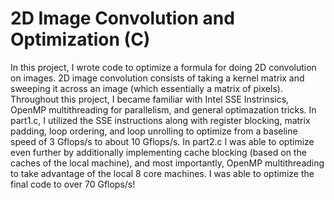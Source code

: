 2D Image Convolution and Optimization (C)
=

In this project, I wrote code to optimize a formula for doing 2D convolution on images. 2D image convolution consists of taking a kernel matrix and sweeping it across an image (which essentially a matrix of pixels). Throughout this project, I became familiar with Intel SSE Instrinsics, OpenMP multithreading for parallelism, and general optimazation tricks. In part1.c, I utilized the SSE instructions along with register blocking, matrix padding, loop ordering, and loop unrolling to optimize from a baseline speed of 3 Gflops/s to about 10 Gflops/s. In part2.c I was able to optimize even further by additionally implementing cache blocking (based on the caches of the local machine), and most importantly, OpenMP multithreading to take advantage of the local 8 core machines. I was able to optimize the final code to over 70 Gflops/s!